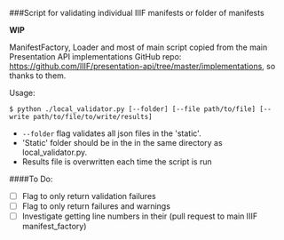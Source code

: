 ###Script for validating individual IIIF manifests or folder of manifests

**WIP**

ManifestFactory, Loader and most of main script copied from the main Presentation API implementations GitHub repo: https://github.com/IIIF/presentation-api/tree/master/implementations, so thanks to them.

Usage:

    $ python ./local_validator.py [--folder] [--file path/to/file] [--write path/to/file/to/write/results]

* `--folder` flag validates all json files in the 'static'.
* 'Static' folder should be in the in the same directory as local_validator.py.
* Results file is overwritten each time the script is run

####To Do:

* [ ] Flag to only return validation failures
* [ ] Flag to only return failures and warnings
* [ ] Investigate getting line numbers in their (pull request to main IIIF manifest_factory)
